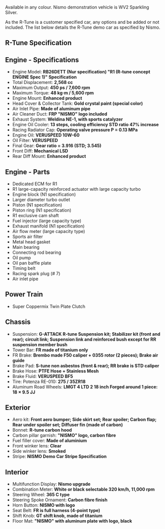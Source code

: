 Available in any colour. Nismo demonstration vehicle is WV2 Sparkling Silver.  
  
As the R-Tune is a customer specified car, any options and be added or not included. The list below details the R-Tune demo car as specified by Nismo.  
  
## R-Tune Specification  
  
## Engine - Specifications  
* Engine Model: __RB26DETT (Nur specification) "R1 (R-tune concept ENGINE Spec 1)" Specification__  
* Total Displacement: __2,568 cc__  
* Maximum Output: __450 ps / 7,600 rpm__  
* Maximum Torque: __48 kg·m / 5,600 rpm__  
* Engine Mount: __Enhanced product__  
* Head Cover & Collector Tank: __Gold crystal paint (special color)__  
* Air Inlet Pipe: __Made of aluminum pipe__  
* Air Cleaner Duct: __FRP "NISMO" logo included__  
* Exhaust System: __Weldina NE-1, with sports catalyzer__  
* Engine Oil Cooler: __13 steps, cooling efficiency STD ratio 47% increase__  
* Racing Radiator Cap: __Operating valve pressure P = 0.13 MPa__  
* Engine Oil: __VERUSPEED 10W-60__  
* Oil Filter: __VERUSPEED__  
* Final Gear: __Gear ratio = 3.916 (STD; 3.545)__  
* Front Diff: __Mechanical LSD__  
* Rear Diff Mount: __Enhanced product__  
  
## Engine - Parts	   
* Dedicated ECM for R1  
* R1 large-capacity reinforced actuator with large capacity turbo  
* Engine block (N1 specification)  
* Larger diameter turbo outlet  
* Piston (N1 specification)  
* Piston ring (N1 specification)  
* R1 exclusive cam shaft  
* Fuel injector (large capacity type)  
* Exhaust manifold (N1 specification)  
* Air flow meter (large capacity type)  
* Sports air filter  
* Metal head gasket  
* Main bearing  
* Connecting rod bearing  
* Oil pump  
* Oil pan baffle plate  
* Timing belt  
* Racing spark plug (# 7)  
* Air inlet pipe  
  
## Power Train  
* Super Coppermix Twin Plate Clutch  
  
## Chassis  
* Suspension: __G-ATTACK R-tune Suspension kit; Stabilizer kit (front and rear); circuit link; Suspension link and reinforced bush except for RR suspension member bush__  
* Tower Bar: __FR made of titanium only__  
* FR Brake: __Brembo made F50 caliper + 0355 rotor (2 pieces); Brake air guide__  
* Brake Pad: __S-tune non asbestos (front & rear); RR brake is STD caliper__  
* Brake Hose: __PTFE Hose + Stainless Mesh__  
* Brake Fluid: __VERUSPEED BF5__  
* Tire: Potenza RE-010: __275 / 35ZR18__  
* Aluminum Road Wheels: __LMGT 4 LTD 2 18 inch Forged around 1 piece: 18 × 9.5 JJ__  
  
## Exterior  
* Aero kit: __Front aero bumper; Side skirt set; Rear spoiler; Carbon flap; Rear under spoiler set; Diffuser fin (made of carbon)__  
* Bonnet: __R-tune carbon hood__  
* Carbon pillar garnish: __"NISMO" logo, carbon fibre__  
* Fuel filler cover: __Made of aluminium__  
* Front winker lens: __Clear__  
* Side winker lens: __Smoked__  
* Stripe: __NISMO Demo Car Stripe Specification__  
  
## Interior  
* Multifunction Display: __Nismo upgrade__  
* Combination Meter: __White or black selectable 320 km/h, 11,000 rpm__  
* Steering Wheel: __365 C type__  
* Steering Spoke Ornament: __Carbon fibre finish__  
* Horn Button: __NISMO with logo__  
* Seat Belt: __FR is full harness (4-point type)__  
* Shift Knob: __GT shift knob, made of titanium__  
* Floor Mat: __"NISMO" with aluminum plate with logo, black__  